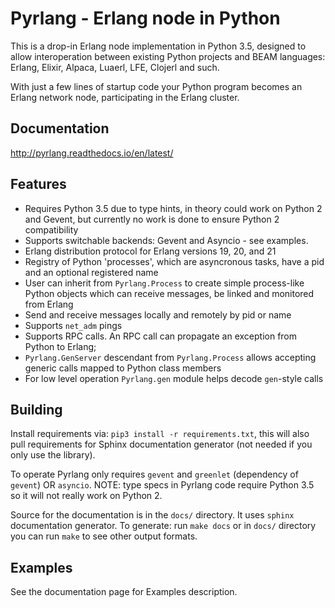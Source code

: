 Pyrlang - Erlang node in Python
===============================

This is a drop-in Erlang node implementation in Python 3.5, designed to allow
interoperation between existing Python projects and BEAM languages: Erlang, 
Elixir, Alpaca, Luaerl, LFE, Clojerl and such. 

With just a few lines of startup code your Python program becomes an Erlang 
network node, participating in the Erlang cluster.

 
Documentation
-------------

http://pyrlang.readthedocs.io/en/latest/


Features
--------

*   Requires Python 3.5 due to type hints, in theory could work on Python 2 and 
    Gevent, but currently no work is done to ensure Python 2 compatibility
*   Supports switchable backends: Gevent and Asyncio - see examples.
*   Erlang distribution protocol for Erlang versions 19, 20, and 21
*   Registry of Python 'processes', which are asyncronous tasks, have a pid
    and an optional registered name
*   User can inherit from `Pyrlang.Process` to create simple process-like Python 
    objects which can receive messages, be linked and monitored from Erlang
*   Send and receive messages locally and remotely by pid or name
*   Supports `net_adm` pings
*   Supports RPC calls. An RPC call can propagate an exception from 
    Python to Erlang;
*   `Pyrlang.GenServer` descendant from `Pyrlang.Process` allows accepting
    generic calls mapped to Python class members
*   For low level operation `Pyrlang.gen` module helps decode `gen`-style calls 
    

Building
--------

Install requirements via: `pip3 install -r requirements.txt`, this will also
pull requirements for Sphinx documentation generator (not needed if you only
use the library).

To operate Pyrlang only requires `gevent` and `greenlet` (dependency of 
`gevent`) OR `asyncio`.
NOTE: type specs in Pyrlang code require Python 3.5 so it will not
really work on Python 2. 

Source for the documentation is in the `docs/` directory. It uses `sphinx`
documentation generator. To generate: run `make docs` or in `docs/` directory
you can run `make` to see other output formats.


Examples
--------

See the documentation page for Examples description.